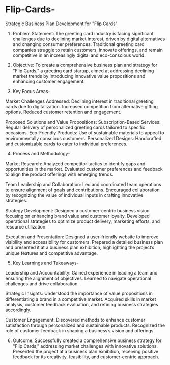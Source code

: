 # Flip-Cards-
Strategic Business Plan Development for "Flip Cards"

1. Problem Statement: The greeting card industry is facing significant challenges due to declining market interest, driven by digital alternatives and changing consumer preferences. Traditional greeting card companies struggle to retain customers, innovate offerings, and remain competitive in an increasingly digital and eco-conscious world.

2. Objective: To create a comprehensive business plan and strategy for "Flip Cards," a greeting card startup, aimed at addressing declining market trends by introducing innovative value propositions and enhancing customer engagement.


3. Key Focus Areas-

Market Challenges Addressed:
Declining interest in traditional greeting cards due to digitalization.
Increased competition from alternative gifting options.
Reduced customer retention and engagement.

Proposed Solutions and Value Propositions:
Subscription-Based Services: Regular delivery of personalized greeting cards tailored to specific occasions.
Eco-Friendly Products: Use of sustainable materials to appeal to environmentally conscious customers.
Personalized Designs: Handcrafted and customizable cards to cater to individual preferences.


4. Process and Methodology-

Market Research:
Analyzed competitor tactics to identify gaps and opportunities in the market.
Evaluated customer preferences and feedback to align the product offerings with emerging trends.

Team Leadership and Collaboration:
Led and coordinated team operations to ensure alignment of goals and contributions.
Encouraged collaboration by recognizing the value of individual inputs in crafting innovative strategies.

Strategy Development:
Designed a customer-centric business vision focusing on enhancing brand value and customer loyalty.
Developed operational strategies to optimize product delivery, marketing efforts, and resource utilization.

Execution and Presentation:
Designed a user-friendly website to improve visibility and accessibility for customers.
Prepared a detailed business plan and presented it at a business plan exhibition, highlighting the project’s unique features and competitive advantage.


5. Key Learnings and Takeaways-

Leadership and Accountability:
Gained experience in leading a team and ensuring the alignment of objectives.
Learned to navigate operational challenges and drive collaboration.

Strategic Insights:
Understood the importance of value propositions in differentiating a brand in a competitive market.
Acquired skills in market analysis, customer feedback evaluation, and refining business strategies accordingly.

Customer Engagement:
Discovered methods to enhance customer satisfaction through personalized and sustainable products.
Recognized the role of customer feedback in shaping a business’s vision and offerings.


6. Outcome:
Successfully created a comprehensive business strategy for "Flip Cards," addressing market challenges with innovative solutions.
Presented the project at a business plan exhibition, receiving positive feedback for its creativity, feasibility, and customer-centric approach.

